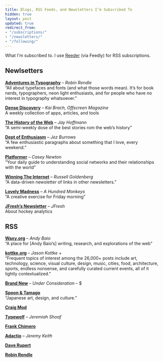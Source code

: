 ```yaml
---
title: Blogs, RSS Feeds, and Newsletters I’m Subscribed To
hidden: true
layout: post
updated: true
redirect_from:
- "/subscriptions/"
- "/newsletters/"
- "/following/"
---
```


What I'm subscribed to. I use [Reeder](https://reederapp.com) (via Feedly) for RSS subscriptions.

## Newlsetters

**[Adventures in Typography](https://www.robinrendle.com/adventures/)** – *Robin Rendle*<br>
“All about typefaces and fonts (and what those words mean). It’s for book nerds, typographers, neon light enthusiasts, and for people who have no interest in typography whatsoever.”

**[Dense Discovery](https://www.densediscovery.com)** – *Kai Brach, Offscreen Magazine*<br>
A weekly collection of apps, articles, and tools

**[The History of the Web](https://thehistoryoftheweb.com)** – *Jay Hoffmann*<br>
“A semi-weekly dose of the best stories rom the web’s history”

**[Dept of Enthusiasm](https://buttondown.email/jezburrows)** – *Jez Burrows*<br>
“A few enthusiastic paragraphs about something that I love, every weekend.”

**[Platformer](https://www.platformer.news)** – *Casey Newton*<br>
“Your daily guide to understanding social networks and their relationships with the world”

**[Winning The Internet](https://tinyletter.com/codenberg/)** – *Russell Goldenberg*<br>
“A data-driven newsletter of links in other newsletters.”

**[Lovely Madness](https://lovelymadness.substack.com)** – *A Hundred Monkeys*<br>
“A creative exercise for Friday morning”

**[JFresh’s Newsletter](https://jfresh.substack.com)** – *JFresh*<br>
About hockey analytics

## RSS

**[Waxy.org](https://waxy.org)** – *Andy Baio*<br>
“A place for [Andy Baio‘s] writing, research, and explorations of the web”

**[kottke.org](https://kottke.org)** – *Jason Kottke +*<br>
“Frequent topics of interest among the 26,000+ posts include art, technology, science, visual culture, design, music, cities, food, architecture, sports, endless nonsense, and carefully curated current events, all of it lightly contextualized.”

**[Brand New](https://www.underconsideration.com/brandnew/)** – *Under Consideration* – $

**[Spoon & Tamago](https://www.spoon-tamago.com)**<br>
“Japanese art, design, and culture.”

**[Craig Mod](https://craigmod.com)**

**[Typewolf](https://www.typewolf.com)** – *Jeremiah Shoaf*

**[Frank Chimero](https://frankchimero.com)**

**[Adactio](https://adactio.com)** – *Jeremy Keith*

**[Dave Rupert](https://daverupert.com)**

**[Robin Rendle](https://www.robinrendle.com)**
